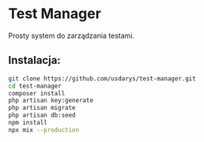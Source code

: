 # Test Manager

Prosty system do zarządzania testami.

## Instalacja:

```bash
git clone https://github.com/usdarys/test-manager.git
cd test-manager
composer install
php artisan key:generate
php artisan migrate
php artisan db:seed
npm install
npx mix --production
```